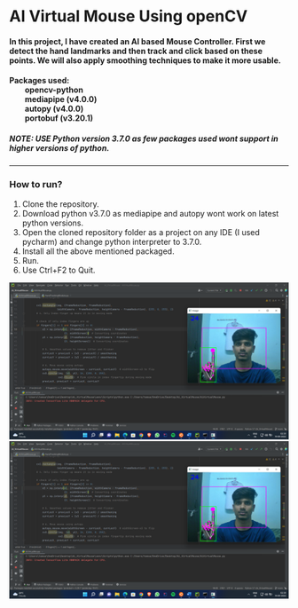 # AI Virtual Mouse Using openCV

<div>
<h4>
In this project, I have created an AI based Mouse Controller. First we detect the hand landmarks and then track and click based on these points. We will also apply smoothing techniques to make it more usable.
</h4>
<h4>Packages used: <br>&emsp;&emsp;opencv-python<br>&emsp;&emsp;mediapipe (v4.0.0)<br>&emsp;&emsp;autopy (v4.0.0)<br>&emsp;&emsp;portobuf (v3.20.1)</h4>

<h5>NOTE: USE Python version 3.7.0 as few packages used wont support in higher versions of python.</h5>
  <hr>
<h3>How to run?</h3>
<ol>
  <li>Clone the repository.</li>
  <li>Download python v3.7.0 as mediapipe and autopy wont work on latest python versions.</li>
  <li>Open the cloned repository folder as a project on any IDE (I used pycharm) and change python interpreter to 3.7.0.</li>
  <li>Install all the above mentioned packaged.</li>
  <li>Run.</li>
  <li>Use Ctrl+F2 to Quit.</li>
</ol>
<img src="./readmeImg/Screenshot1.png">
<img src="./readmeImg/Screenshot1.png">
</div>
